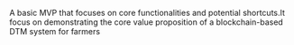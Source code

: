  A basic MVP that focuses on core functionalities and potential shortcuts.It focus on demonstrating the core value proposition of a blockchain-based DTM system for farmers 
